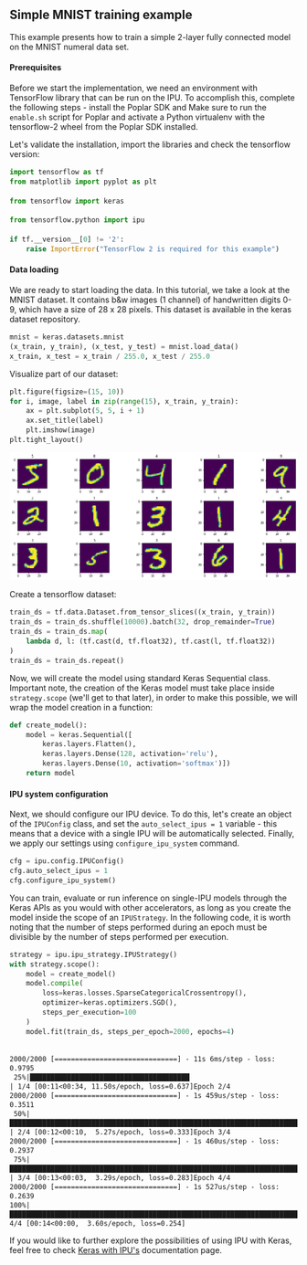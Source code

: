 ## Simple MNIST training example

This example presents how to train a simple 2-layer fully connected model on 
the MNIST numeral data set.

#### Prerequisites

Before we start the implementation, we need an environment with TensorFlow 
library that can be run on the IPU. To accomplish this, complete the following 
steps - install the Poplar SDK and Make sure to run the `enable.sh` script 
for Poplar and activate a Python virtualenv with the tensorflow-2 wheel from 
the Poplar SDK installed.

Let's validate the installation, import the libraries and check the tensorflow 
version:


```python
import tensorflow as tf
from matplotlib import pyplot as plt

from tensorflow import keras

from tensorflow.python import ipu

if tf.__version__[0] != '2':
    raise ImportError("TensorFlow 2 is required for this example")
```

#### Data loading

We are ready to start loading the data. In this tutorial, we take a look at 
the MNIST dataset. It contains b&w images (1 channel) of handwritten digits 0-9,
which have a size of 28 x 28 pixels. This dataset is available in the keras 
dataset repository.


```python
mnist = keras.datasets.mnist
(x_train, y_train), (x_test, y_test) = mnist.load_data()
x_train, x_test = x_train / 255.0, x_test / 255.0
```

Visualize part of our dataset:


```python
plt.figure(figsize=(15, 10))
for i, image, label in zip(range(15), x_train, y_train):
    ax = plt.subplot(5, 5, i + 1)
    ax.set_title(label)
    plt.imshow(image)
plt.tight_layout()
```


    
![png](README-outputs/output_6_0.png)
    


Create a tensorflow dataset:


```python
train_ds = tf.data.Dataset.from_tensor_slices((x_train, y_train))
train_ds = train_ds.shuffle(10000).batch(32, drop_remainder=True)
train_ds = train_ds.map(
    lambda d, l: (tf.cast(d, tf.float32), tf.cast(l, tf.float32))
)
train_ds = train_ds.repeat()
```

Now, we will create the model using standard Keras Sequential class. Important 
note, the creation of the Keras model must take place inside `strategy.scope` 
(we'll get to that later), in order to make this possible, we will wrap the 
model creation in a function:


```python
def create_model():
    model = keras.Sequential([
        keras.layers.Flatten(),
        keras.layers.Dense(128, activation='relu'),
        keras.layers.Dense(10, activation='softmax')])
    return model
```

#### IPU system configuration

Next, we should configure our IPU device. To do this, let's create an object 
of the `IPUConfig` class, and set the `auto_select_ipus = 1` variable - this 
means that a device with a single IPU will be automatically selected. Finally, 
we apply our settings using `configure_ipu_system` command.


```python
cfg = ipu.config.IPUConfig()
cfg.auto_select_ipus = 1
cfg.configure_ipu_system()
```

You can train, evaluate or run inference on single-IPU models through the Keras 
APIs as you would with other accelerators, as long as you create the model 
inside the scope of an `IPUStrategy`. In the following code, it is worth 
noting that the number of steps performed during an epoch must be divisible by 
the number of steps performed per execution.



```python
strategy = ipu.ipu_strategy.IPUStrategy()
with strategy.scope():
    model = create_model()
    model.compile(
        loss=keras.losses.SparseCategoricalCrossentropy(),
        optimizer=keras.optimizers.SGD(),
        steps_per_execution=100
    )
    model.fit(train_ds, steps_per_epoch=2000, epochs=4)
    
```

```
2000/2000 [==============================] - 11s 6ms/step - loss: 0.9795
 25%|███████████████████████████████████████                                                                                                                     | 1/4 [00:11<00:34, 11.50s/epoch, loss=0.637]Epoch 2/4
2000/2000 [==============================] - 1s 459us/step - loss: 0.3511
 50%|██████████████████████████████████████████████████████████████████████████████                                                                              | 2/4 [00:12<00:10,  5.27s/epoch, loss=0.333]Epoch 3/4
2000/2000 [==============================] - 1s 460us/step - loss: 0.2937
 75%|█████████████████████████████████████████████████████████████████████████████████████████████████████████████████████                                       | 3/4 [00:13<00:03,  3.29s/epoch, loss=0.283]Epoch 4/4
2000/2000 [==============================] - 1s 527us/step - loss: 0.2639
100%|████████████████████████████████████████████████████████████████████████████████████████████████████████████████████████████████████████████████████████████| 4/4 [00:14<00:00,  3.60s/epoch, loss=0.254]
```

If you would like to further explore the possibilities of using IPU with Keras, 
feel free to check [Keras with IPU's](https://docs.graphcore.ai/projects/tensorflow-user-guide/en/latest/keras_tf2.html#keras-with-ipus) 
documentation page.
